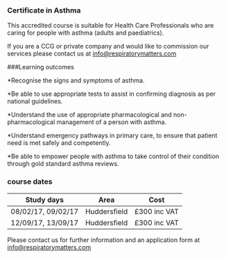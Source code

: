 ### Certificate in Asthma

This accredited course is suitable for Health Care Professionals who are caring for people with asthma (adults and paediatrics). 

If you are a CCG or private company and would like to commission our services please contact us at info@respiratorymatters.com

###Learning outcomes

*Recognise the signs and symptoms of asthma.

*Be able to use appropriate tests to assist in confirming diagnosis as per national guidelines.

*Understand the use of appropriate pharmacological and non-pharmacological management of a person with asthma.

*Understand emergency pathways in primary care, to ensure that patient need is met safely and competently.

*Be able to empower people with asthma to take control of their condition through gold standard asthma reviews.

### course dates 

|Study days	        |	Area          | Cost        |	
|-------------------|---------------|-------------|
|08/02/17, 09/02/17 | Huddersfield  | £300 inc VAT| 
|12/09/17, 13/09/17|  Huddersfield  | £300 inc VAT|            | 


Please contact us for further information and an application form at info@respiratorymatters.com

